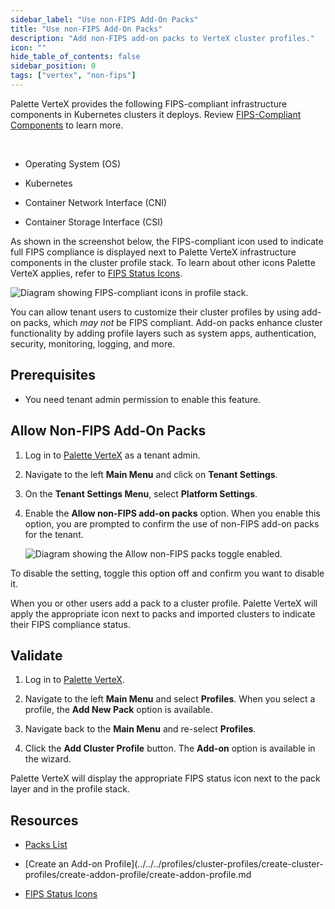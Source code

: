 ```yaml
---
sidebar_label: "Use non-FIPS Add-On Packs"
title: "Use non-FIPS Add-On Packs"
description: "Add non-FIPS add-on packs to VerteX cluster profiles."
icon: ""
hide_table_of_contents: false
sidebar_position: 0
tags: ["vertex", "non-fips"]
---
```


Palette VerteX provides the following FIPS-compliant infrastructure components in Kubernetes clusters it deploys. Review
[FIPS-Compliant Components](../../fips/fips-compliant-components.md) to learn more.

<br />

- Operating System (OS)

- Kubernetes

- Container Network Interface (CNI)

- Container Storage Interface (CSI)

As shown in the screenshot below, the FIPS-compliant icon used to indicate full FIPS compliance is displayed next to
Palette VerteX infrastructure components in the cluster profile stack. To learn about other icons Palette VerteX
applies, refer to [FIPS Status Icons](../../fips/fips-status-icons.md).

![Diagram showing FIPS-compliant icons in profile stack.](/vertex_fips-status-icons_icons-in-profile-stack.webp)

You can allow tenant users to customize their cluster profiles by using add-on packs, which _may not_ be FIPS compliant.
Add-on packs enhance cluster functionality by adding profile layers such as system apps, authentication, security,
monitoring, logging, and more.

## Prerequisites

- You need tenant admin permission to enable this feature.

## Allow Non-FIPS Add-On Packs

1. Log in to [Palette VerteX](https://console.spectrocloud.com/) as a tenant admin.

2. Navigate to the left **Main Menu** and click on **Tenant Settings**.

3. On the **Tenant Settings Menu**, select **Platform Settings**.

4. Enable the **Allow non-FIPS add-on packs** option. When you enable this option, you are prompted to confirm the use
   of non-FIPS add-on packs for the tenant.

   ![Diagram showing the Allow non-FIPS packs toggle enabled.](/vertex_use-non-fips-settings_nonFips-packs.webp)

To disable the setting, toggle this option off and confirm you want to disable it.

When you or other users add a pack to a cluster profile. Palette VerteX will apply the appropriate icon next to packs
and imported clusters to indicate their FIPS compliance status.

## Validate

1. Log in to [Palette VerteX](https://console.spectrocloud.com/).

2. Navigate to the left **Main Menu** and select **Profiles**. When you select a profile, the **Add New Pack** option is
   available.
3. Navigate back to the **Main Menu** and re-select **Profiles**.

4. Click the **Add Cluster Profile** button. The **Add-on** option is available in the wizard.

Palette VerteX will display the appropriate FIPS status icon next to the pack layer and in the profile stack.

## Resources

- [Packs List](../../../integrations/integrations.mdx)

- [Create an Add-on
  Profile](../../../profiles/cluster-profiles/create-cluster-profiles/create-addon-profile/create-addon-profile.md

- [FIPS Status Icons](../../fips/fips-status-icons.md)
